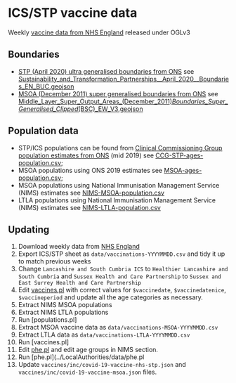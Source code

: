 # ICS/STP vaccine data

Weekly [vaccine data from NHS England](https://www.england.nhs.uk/statistics/statistical-work-areas/covid-19-vaccinations/) released under OGLv3

## Boundaries

  * [STP (April 2020) ultra generalised boundaries from ONS](https://geoportal.statistics.gov.uk/datasets/sustainability-and-transformation-partnerships-april-2020-boundaries-en-buc) see [Sustainability_and_Transformation_Partnerships__April_2020__Boundaries_EN_BUC.geojson](Sustainability_and_Transformation_Partnerships__April_2020__Boundaries_EN_BUC.geojson)
  * [MSOA (December 2011) super generalised boundaries from ONS]() see [Middle_Layer_Super_Output_Areas_(December_2011)_Boundaries_Super_Generalised_Clipped_(BSC)_EW_V3.geojson](Middle_Layer_Super_Output_Areas_(December_2011)_Boundaries_Super_Generalised_Clipped_(BSC)_EW_V3.geojson)

## Population data

  * STP/ICS populations can be found from [Clinical Commissioning Group population estimates from ONS](https://www.ons.gov.uk/peoplepopulationandcommunity/populationandmigration/populationestimates/datasets/clinicalcommissioninggroupmidyearpopulationestimates) (mid 2019) see [CCG-STP-ages-population.csv](CCG-STP-ages-population.csv);
  * MSOA populations using ONS 2019 estimates see [MSOA-ages-population.csv](MSOA-ages-population.csv);
  * MSOA populations using National Immunisation Management Service (NIMS) estimates see [NIMS-MSOA-population.csv](NIMS-MSOA-population.csv)
  * LTLA populations using National Immunisation Management Service (NIMS) estimates see [NIMS-LTLA-population.csv](NIMS-LTLA-population.csv)


## Updating

1. Download weekly data from [NHS England](https://www.england.nhs.uk/statistics/statistical-work-areas/covid-19-vaccinations/)
2. Export ICS/STP sheet as `data/vaccinations-YYYYMMDD.csv` and tidy it up to match previous weeks
3. Change `Lancashire and South Cumbria ICS` to `Healthier Lancashire and South Cumbria` and `Sussex Health and Care Partnership` to `Sussex and East Surrey Health and Care Partnership`
4. Edit [vaccines.pl](vaccines.pl) with correct values for `$vaccinedate`, `$vaccinedatenice`, `$vaccineperiod` and update all the age categories as necessary.
5. Extract NIMS MSOA populations
6. Extract NIMS LTLA populations
7. Run [populations.pl]
8. Extract MSOA vaccine data as `data/vaccinations-MSOA-YYYYMMDD.csv`
9. Extract LTLA data as `data/vaccinations-LTLA-YYYYMMDD.csv`
10. Run [vaccines.pl]
11. Edit [phe.pl](../LocalAuthorities/data/phe.pl) and edit age groups in NIMS section.
12. Run [phe.pl](../LocalAuthorities/data/phe.pl
13. Update `vaccines/inc/covid-19-vaccine-nhs-stp.json` and `vaccines/inc/covid-19-vaccine-msoa.json` files.